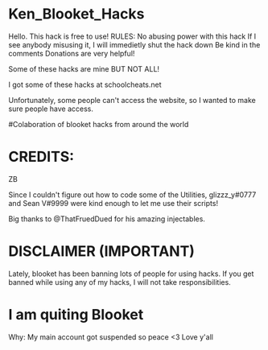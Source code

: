# Ken_Blooket_Hacks
Hello.  This hack is free to use!
RULES:
No abusing power with this hack
If I see anybody misusing it, I will immedietly shut the hack down 
Be kind in the comments
Donations are very helpful!

Some of these hacks are mine BUT NOT ALL!

I got some of these hacks at schoolcheats.net

Unfortunately, some people can't access the website, so I wanted to make sure people have access.

#Colaboration of blooket hacks from around the world


# CREDITS:

ZB

Since I couldn't figure out how to code some of the Utilities, glizzz_y#0777 and Sean V#9999 were kind enough to let me use their scripts!

Big thanks to @ThatFruedDued for his amazing injectables.

# DISCLAIMER (IMPORTANT)

Lately, blooket has been banning lots of people for using hacks.  If you get banned while using any of my hacks, I will not take responsibilities.

# I am quiting Blooket

Why: My main account got suspended so peace <3
Love y'all
